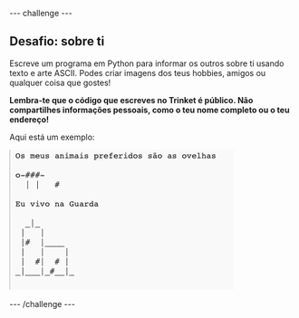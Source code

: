 \--- challenge \---

## Desafio: sobre ti

Escreve um programa em Python para informar os outros sobre ti usando texto e arte ASCII. Podes criar imagens dos teus hobbies, amigos ou qualquer coisa que gostes!

**Lembra-te que o código que escreves no Trinket é público. Não compartilhes informações pessoais, como o teu nome completo ou o teu endereço!**

Aqui está um exemplo:

![captura de ecrã](images/me-about.png)

\--- /challenge \---